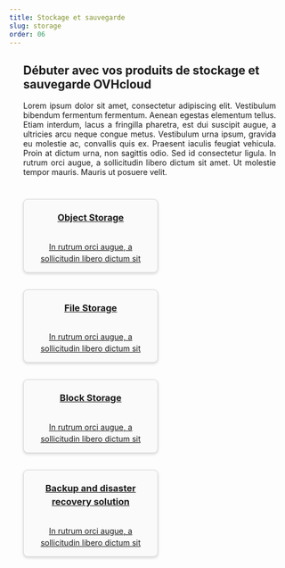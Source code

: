 ```yaml
---
title: Stockage et sauvegarde
slug: storage
order: 06
---
```


<style>
.row.product:nth-of-type(1) {
  display: none;
}
#customProductIndex {
padding: 0 25px;
}
#customProductIndex p {
text-align:justify;
}
#customProductIndex ul {
display:flex;
flex-wrap:wrap;
list-style:none;
margin:25px -15px 0;
padding:0;
}
#customProductIndex ul li {
display:flex;
padding:15px;
width:calc(100% / var(--col-nbrs));
text-align:center;
}
#customProductIndex ul li a {
align-items:center;
background:#fafafa;
border:1px solid #d8d8d8;
border-radius:8px;
box-shadow:0 2px 5px rgba(0,0,0,0.16), 0 2px 10px rgba(0,0,0,.12%);
display:flex;
flex:1;
flex-direction:column;
justify-content:center;
line-height:1.5;
padding:20px 15px 0;
}
#customProductIndex ul li a:hover {
background:#efefef;
text-decoration:none !important;
}
#customProductIndex ul li a h3 {
margin:0;
padding:0 0 15px;
}
@media screen and (max-width:768px){
:root {
  --col-nbrs:1;
}
#customProductIndex h2 {
  line-height:1.5;
  text-align:right;
}
#customProductIndex ul li:nth-of-type(odd) a,
#customProductIndex ul li:nth-of-type(odd) p  {
  align-items:flex-start;
  text-align:left;
}
#customProductIndex ul li:nth-of-type(even) a,
#customProductIndex ul li:nth-of-type(even) p {
  align-items:flex-end;
  text-align:right;
}
}
@media screen and (min-width:768px){
:root {
  --col-nbrs:2;
}
#customProductIndex ul li a p {
  text-align:center;
}
}
@media screen and (min-width:992px){
:root {
  --col-nbrs:3;
}
}
@media screen and (min-width:1280px){
:root {
  --col-nbrs:4;
}
}
</style>

<div id="customProductIndex">

<h2>Débuter avec vos produits de stockage et sauvegarde OVHcloud</h2>

<p>Lorem ipsum dolor sit amet, consectetur adipiscing elit. Vestibulum bibendum fermentum fermentum. Aenean egestas elementum tellus. Etiam interdum, lacus a fringilla pharetra, est dui suscipit augue, a ultricies arcu neque congue metus. Vestibulum urna ipsum, gravida eu molestie ac, convallis quis ex. Praesent iaculis feugiat vehicula. Proin at dictum urna, non sagittis odio. Sed id consectetur ligula. In rutrum orci augue, a sollicitudin libero dictum sit amet. Ut molestie tempor mauris. Mauris ut posuere velit.</p>

<ul>
  <li>
    <a href="object-storage/">
      <h3>Object Storage</h3>
      <p>In rutrum orci augue, a sollicitudin libero dictum sit</p>
    </a>
  </li>
  <li>
    <a href="file-storage/">
      <h3>File Storage</h3>
      <p>In rutrum orci augue, a sollicitudin libero dictum sit</p>
    </a>
  </li>
  <li>
    <a href="block-storage/">
      <h3>Block Storage</h3>
      <p>In rutrum orci augue, a sollicitudin libero dictum sit</p>
    </a>
  </li>
  <li>
    <a href="backup/">
      <h3>Backup and disaster recovery solution</h3>
      <p>In rutrum orci augue, a sollicitudin libero dictum sit</p>
    </a>
  </li>
</ul>

</div>
